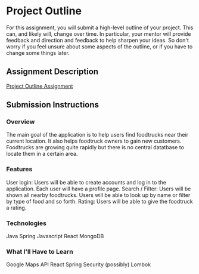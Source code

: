 # Project Outline
For this assignment, you will submit a high-level outline of your project. This can, and likely will, change over time. In particular, your mentor will provide feedback and direction and feedback to help sharpen your ideas. So don't worry if you feel unsure about some aspects of the outline, or if you have to change some things later.

## Assignment Description
[Project Outline Assignment](https://education.launchcode.org/liftoff/assignments/project-outline/)

## Submission Instructions

### Overview
The main goal of the application is to help users find foodtrucks near their current location. It also helps foodtruck owners to gain new customers.
Foodtrucks are growing quite rapidly but there is no central datatbase to locate them in a certain area.

### Features
User login: Users will be able to create accounts and log in to the application. Each user will have a profile page.
Search / Filter: Users will be shown all nearby foodtrucks. Users will be able to look up by name or filter by type of food and so forth.
Rating: Users will be able to give the foodtruck a rating.

### Technologies
Java
Spring
Javascript
React
MongoDB


### What I'll Have to Learn
Google Maps API
React
Spring Security (possibly)
Lombok 
